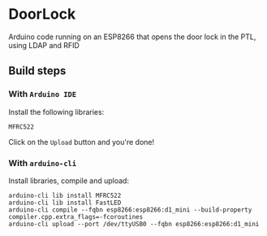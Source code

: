 # DoorLock
Arduino code running on an ESP8266 that opens the door lock in the PTL, using LDAP and RFID

## Build steps

### With `Arduino IDE`

Install the following libraries:

    MFRC522

Click on the `Upload` button and you're done!

### With `arduino-cli`
Install libraries, compile and upload:

    arduino-cli lib install MFRC522
    arduino-cli lib install FastLED
    arduino-cli compile --fqbn esp8266:esp8266:d1_mini --build-property compiler.cpp.extra_flags=-fcoroutines
    arduino-cli upload --port /dev/ttyUSB0 --fqbn esp8266:esp8266:d1_mini
